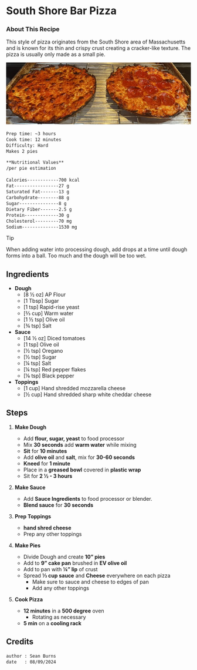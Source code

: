 # South Shore Bar Pizza
### About This Recipe

This style of pizza originates from the South Shore area of Massachusetts and is known for its thin and crispy crust creating a cracker-like texture. The pizza is usually only made as a small pie. 

![Image of South Shore Bar Pizza.](/.resources/images/south-shore-pizza.png)

```
Prep time: ~3 hours
Cook time: 12 minutes
Difficulty: Hard
Makes 2 pies
```

```
**Nutritional Values**
/per pie estimation

Calories------------700 kcal
Fat-----------------27 g
Saturated Fat-------13 g
Carbohydrate--------88 g
Sugar---------------8 g
Dietary Fiber-------2.5 g
Protein-------------30 g
Cholesterol---------70 mg
Sodium--------------1530 mg
```

> [!TIP]
> When adding water into processing dough, add drops at a time until dough forms into a ball. Too much and the dough will be too wet.  

## Ingredients

- **Dough**
    - [8 ½ oz] AP Flour
    - [1 Tbsp] Sugar
    - [1 tsp] Rapid-rise yeast
    - [⅔ cup] Warm water
    - [1 ½ tsp] Olive oil
    - [¾ tsp] Salt
- **Sauce**
    - [14 ½ oz] Diced tomatoes
    - [1 tsp] Olive oil
    - [½ tsp] Oregano
    - [½ tsp] Sugar
    - [¼ tsp] Salt
    - [¼ tsp] Red pepper flakes
    - [⅛ tsp] Black pepper
- **Toppings**
    - [1 cup] Hand shredded mozzarella cheese
    - [½ cup] Hand shredded sharp white cheddar cheese

## Steps

1. **Make Dough**
    - Add **flour, sugar, yeast** to food processor 
    - Mix **30 seconds** add **warm water** while mixing
    - **Sit** for **10 minutes**
    - Add **olive oil** and **salt**, mix for **30-60 seconds**
    - **Kneed** for **1 minute**
    - Place in a **greased bowl** covered in **plastic wrap**
    - Sit for **2 ½ - 3 hours**

2. **Make Sauce**
    - Add **Sauce Ingredients** to food processor or blender. 
    - **Blend sauce** for **30 seconds**

3. **Prep Toppings**
    - **hand shred cheese**
    - Prep any other toppings

4. **Make Pies**
    - Divide Dough and create **10” pies**
    - Add to **9” cake pan** brushed in **EV olive oil**
    - Add to pan with **¼” lip** of crust
    - Spread **⅓ cup sauce** and **Cheese** everywhere on each pizza
        - Make sure to sauce and cheese to edges of pan
        - Add any other toppings

5. **Cook Pizza**
    - **12 minutes** in a **500 degree** oven
        - Rotating as necessary
    - **5 min** on a **cooling rack**

## Credits
```
author : Sean Burns
date   : 08/09/2024
```